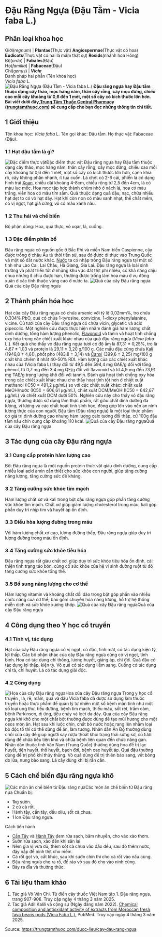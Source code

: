 # Đậu Răng Ngựa (Đậu Tằm - Vicia faba L.)

Phân loại khoa học  
---  
Giới(_regnum_) |  **Plantae**(Thực vật) **Angiospermae**(Thực vật có hoa) **Eudicots**(Thực vật có hai lá mầm thật sự) **Rosids**(nhánh hoa Hồng)  
Bộ(_ordo_) | **Fabales**(Đậu)  
Họ(_familia_) | **Fabaceae**(Đậu)  
Chi(_genus_) | **_Vicia_**  
Danh pháp hai phần (Tên khoa học)  
_Vicia faba_ L.  
![Đậu Răng Ngựa \(Đậu Tằm - Vicia faba L.\)](https://trungtamthuoc.com/images/others/dau-rang-ngua-8235.jpg)
**Đậu răng ngựa hay Đậu tằm thuộc dạng cây thảo, mọc hàng năm, thân cây rỗng, cây mọc đứng, chiều cao mỗi cây khoảng từ 0,6 đến 1 mét, một số cây có kích thước lớn hơn. Bài viết dưới đây,[Trung Tâm Thuốc Central Pharmacy](https://trungtamthuoc.com/ "Trung Tâm Thuốc Central Pharmacy") ([trungtamthuoc.com](https://trungtamthuoc.com/ "trungtamthuoc.com")) sẽ cung cấp cho bạn đọc những thông tin chi tiết.**
##  1 Giới thiệu
Tên khoa học: _Vicia faba_ L.
Tên gọi khác: Đậu tằm.
Họ thực vật: Fabaceae (Đậu).
### 1.1 Hạt đậu tằm là gì?
![Đặc điểm thực vật](https://trungtamthuoc.com/images/item/dau-rang-ngua-2.jpg)Đặc điểm thực vật
Đậu răng ngựa hay Đậu tằm thuộc dạng cây thảo, mọc hàng năm, thân cây rỗng, cây mọc đứng, chiều cao mỗi cây khoảng từ 0,6 đến 1 mét, một số cây có kích thước lớn hơn, cạnh khía rõ, cây không phân nhánh, ít tua cuốn.
Lá chét có 2-6 cái, phiến lá có dạng hình trái [Xoan](https://trungtamthuoc.com/duoc-lieu/cay-xoan "Xoan"), chiều dài khoảng 4-8cm, chiều rộng từ 2,5 đến 4cm, lá có màu lục mốc.
Hoa mọc tập hợp thành chùm nhỏ ở nách lá, hoa có màu trắng, viền hoa có màu tím sẫm.
Quả thuộc dạng quả đậu, nạc, chứa nhiều hạt dẹt to có vỏ hạt dày.
Hạt khi còn non có màu xanh nhạt, thể chất mềm, có vị ngọt, hạt già cứng, vỏ có màu xanh nâu.
### 1.2 Thu hái và chế biến
Bộ phận dùng: Hoa, quả thực, vỏ uqar, lá, cuống.
### 1.3 Đặc điểm phân bố
Đậu răng ngựa có nguồn gốc ở Bắc Phi và miền Nam biển Caspienne, cây được trồng ở châu Âu từ thời tiền sử, sau đó được di thực vào Trung Quốc và một số đất nước khác. [Nước](https://trungtamthuoc.com/hoat-chat/nuoc "Nước") ta có nhập trồng Đậu răng ngựa tại một số tỉnh như Lào Cai, Lai Châu, Hà Giang, Gia Lai.
Đậu răng ngựa là loài sinh trưởng và phát triển tốt ở những khu vực đất thịt phì nhiêu, có khả năng chịu chua nhưng ít chịu được hạn, thường được trồng làm hoa màu ở vụ đông xuân ở các tỉnh thuộc vùng cao ở nước ta.
![Quả của cây Đậu răng ngựa](https://trungtamthuoc.com/images/item/dau-rang-ngua-1.jpg)Quả của cây Đậu răng ngựa
##  2 Thành phần hóa học
Hạt của cây Đậu răng ngựa có chứa arsenic với tỷ lệ 0,02mm%, tro chứa 0,304% PbO, quả có chứa 1-tyrosine, convicine, 1-dioxy phenylalanine, vicine.
Củ tươi của cây Đậu răng ngựa có chứa vicin, glycetic và acid pipecolic.
Một nghiên cứu được thực hiện nhằm đánh giá hàm lượng chất dinh dưỡng, tổng hàm lượng phenolic, [Flavonoid](https://trungtamthuoc.com/hoat-chat/flavonoid "Flavonoid") và tanin và hoạt tính chống oxy hóa trong các chiết xuất khác nhau của quả đậu răng ngựa (_Vicia faba_ L.). Kết quả cho thấy vỏ đậu răng ngựa tươi có độ ẩm là 87,31 ± 0,25%, tro là 4,67 ± 1,03 và protein là 29,11 ± 3,20 g/100 g. Các mẫu đậu cũng chứa [Kali](https://trungtamthuoc.com/hoat-chat/kali "Kali") (1946,8 ± 4,61), phốt pho (483,8 ± 3,14) và [Canxi](https://trungtamthuoc.com/hoat-chat/canxi "Canxi") (399,6 ± 2,25) mg/100 g chất khô chiếm ít nhất 40-50% RDI. Hàm lượng của các chiết xuất khác nhau của (Vicia faba L) thay đổi từ 49,5 đến 594,4 mg GAE/g đối với tổng phenol, từ 0,7 mg đến 3,4 mg QE/g đối với flavonoid và từ 4,9 mg đến 73,91 mg TAE/g trọng lượng khô đối với tannin. Đánh giá hoạt tính chống oxy hóa trong các chiết xuất khác nhau cho thấy hoạt tính tốt hơn ở chiết xuất methanol (IC50 = 491,2 μg/mL) so với các chiết xuất khác: chiết xuất MeOH/nước (IC50 = 606,61 μg/mL), chiết xuất DCM/MeOH (IC50 = 642,67 μg/mL) và chiết xuất DCM dưới 50%. Nghiên cứu này cho thấy vỏ đậu răng ngựa, thường được sử dụng làm thực phẩm, rất giàu chất dinh dưỡng đa lượng, vi lượng và các chất hoạt tính sinh học, đóng góp lớn vào nền an ninh lương thực của con người.
Đậu tằm (Đậu răng ngựa) là một loại thực phẩm có giá trị dinh dưỡng cao nhưng hàm lượng calo tương đối thấp, cứ 100g đậu tằm nấu chín cung cấp khoảng 110 kcal.
![Quả của cây Đậu răng ngựa](https://trungtamthuoc.com/images/item/dau-rang-ngua-3.jpg)Quả của cây Đậu răng ngựa
##  3 Tác dụng của cây Đậu răng ngựa
### 3.1 Cung cấp protein hàm lượng cao
Bột Đậu răng ngựa là một nguồn protein thực vật giàu dinh dưỡng, cung cấp nhiều loại acid amin cần thiết cho sức khỏe con người, giúp tăng cường năng lượng, tăng cường sức đề kháng.
### 3.2 Tăng cường sức khỏe tim mạch
Hàm lượng chất xơ và kali trong bột đậu răng ngựa góp phần tăng cường sức khỏe tim mạch. Chất xơ giúp giảm lượng cholesterol trong máu, kali góp phần duy trì nhịp tim và huyết áp ổn định.
### 3.3 Điều hòa lượng đường trong máu
Với hàm lượng chất xơ cao, lượng đường thấp, Đậu răng ngựa giúp duy trì lượng đường trong máu ổn định.
### 3.4 Tăng cường sức khỏe tiêu hóa
Đậu răng ngựa rất giàu chất xơ, giúp duy trì sức khỏe tiêu hóa ổn định, cải thiện tình trạng táo bón, củng cố sức khỏe của hệ vi sinh đường ruột từ đó tăng cường sức khỏe tổng thể.
### 3.5 Bổ sung năng lượng cho cơ thể
Hàm lượng vitamin và khoáng chất dồi dào trong bột góp phần vào nhiều chức năng của cơ thể, bao gồm chuyển hóa năng lượng, hỗ trợ hệ thống miễn dịch và sức khỏe xương khớp.
![Quả của cây Đậu răng ngựa](https://trungtamthuoc.com/images/item/dau-rang-ngua-4.jpg)Quả của cây Đậu răng ngựa
##  4 Công dụng theo Y học cổ truyền
### 4.1 Tính vị, tác dụng
Hạt của cây Đậu răng ngựa có vị ngọt, có độc, tính mát, có tác dụng kiện tỳ, lợi thấp.
Các bộ phận khác của cây Đậu răng ngựa cũng có vị ngọt, tính bình.
Hoa có tác dụng chỉ thống, lương huyết, giáng áp, chỉ đới. Quả đậu có tác dụng lợi thấp, kiện tỳ. Vỏ quả có tác dụng liễm sang. Cuống có tác dụng chỉ tả, chỉ huyết. Lá có tác dụng giải độc.
### 4.2 Công dụng
![Hoa của cây Đậu răng ngựa](https://trungtamthuoc.com/images/item/dau-rang-ngua-5.jpg)Hoa của cây Đậu răng ngựa
Trong y học cổ truyền , lá, rễ, mầm, quả và đậu Vicia faba đã được sử dụng làm thuốc truyền hoặc thực phẩm để quản lý tự nhiên một số bệnh mãn tính như một số loại ung thư, tiểu đường, bệnh tim mạch, thiếu máu, sốt rét, trầm cảm, bệnh Parkinson, dị ứng, tiêu chảy và loét dạ dày.
Quả của cây Đậu răng ngựa khi khô cho một chất bột thường được dùng để tạo mùi hương cho một osos món ăn.
Hạt sau khi luộc chín, chắt bỏ nước hoặc rang lên nhằm loại bỏ độc tố thì có thể dùng để ăn, làm tương.
Nhân dân Ấn Độ thường dùng chồi của cây để giúp người say rượu thoát khỏi trạng thái sững sờ, củ tươi dùng để chữa tiểu tiện khó và chữa bệnh liên quan đến chức năng gan.
Nhân dân thuộc tỉnh Vân Nam (Trung Quốc) thường dùng hoa để trị lạc huyết, tiện huyết, thổ huyết, bạch đới, bệnh cao huyết áp.
Quả đậu thường dùng để trị phố khí thủy thũng. Vỏ quả dùng để trị thiên bào sang, vết bỏng do lửa, nung bào sang. Lá cây dùng khi bị rắn cắn.
##  5 Cách chế biến đậu răng ngựa khô
![Các món ăn chế biến từ Đậu răng nựa](https://trungtamthuoc.com/images/item/dau-rang-ngua-0.jpg)Các món ăn chế biến từ Đậu răng nựa
Chuẩn bị:
  * 1kg sườn.
  * 2 củ cà rốt.
  * Hành tây, cần tây, dầu oliu, sốt cà chua.
  * 1 lon Đậu răng ngựa.


Cách tiến hành
  * [Cần Tây](https://trungtamthuoc.com/duoc-lieu/can-tay "Cần Tây") và [Hành Tây](https://trungtamthuoc.com/duoc-lieu/hanh-tay-tim "Hành Tây") đem rửa sạch, băm nhuyễn, cho vào xào thơm.
  * Sườn rửa sạch, xào đến khi săn lại.
  * Nêm gia vị vừa đủ, thêm sốt cà chua vào đảo đều, sau đó thêm nước, đậy nắp để ninh thịt cho mềm.
  * Cà rốt gọt vỏ, cắt khúc, sau khi sườn chín thì cho cà rốt vào nấu cùng.
  * Đậu răng ngựa cho ra rổ, để ráo vỏ sau đó cho vào ninh cùng.
  * Bày ra đĩa và thưởng thức.


##  6 Tài liệu tham khảo
  1. Tác giả Võ Văn Chi. Từ điển cây thuốc Việt Nam tập 1. Đậu răng ngựa, trang 907-908. Truy cập ngày 4 tháng 3 năm 2025.
  2. Tác giả Adil Kalili và cộng sự (Ngày đăng năm 2022). [Chemical composition and antioxidant activity of extracts from Moroccan fresh fava beans pods (Vicia Faba L.),](https://pubmed.ncbi.nlm.nih.gov/35322960/) PubMed. Truy cập ngày 4 tháng 3 năm 2025.




Source: https://trungtamthuoc.com/duoc-lieu/cay-dau-rang-ngua